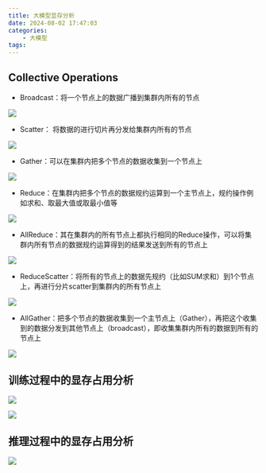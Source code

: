 ```yaml
---
title: 大模型显存分析
date: 2024-08-02 17:47:03
categories:
    - 大模型
tags:
---
```


## Collective Operations

- Broadcast：将一个节点上的数据广播到集群内所有的节点

![](/img/note/202402232228.png)

- Scatter： 将数据的进行切片再分发给集群内所有的节点

![](/img/note/202402232232.png)

- Gather：可以在集群内把多个节点的数据收集到一个节点上

![](/img/note/202402232233.png)

- Reduce：在集群内把多个节点的数据规约运算到一个主节点上，规约操作例如求和、取最大值或取最小值等

![](/img/note/202402232230.png)

- AllReduce：其在集群内的所有节点上都执行相同的Reduce操作，可以将集群内所有节点的数据规约运算得到的结果发送到所有的节点上

![](/img/note/202402232229.png)

- ReduceScatter：将所有的节点上的数据先规约（比如SUM求和）到1个节点上，再进行分片scatter到集群内的所有节点上

![](/img/note/202402232231.png)

- AllGather：把多个节点的数据收集到一个主节点上（Gather），再把这个收集到的数据分发到其他节点上（broadcast），即收集集群内所有的数据到所有的节点上

![](/img/note/202402232234.png)

## 训练过程中的显存占用分析

![](/img/note/202402232226.png)

![](/img/note/202402232227.png)

## 推理过程中的显存占用分析

![](/img/note/202408082052.png)